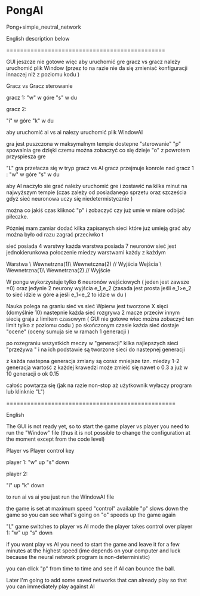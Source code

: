 # PongAI
Pong+simple_neutral_network


 English description below
 
 ==============================================
 
 GUI jeszcze nie gotowe więc aby uruchomić gre gracz vs gracz należy uruchomić plik Window
 (przez to na razie nie da się zmieniać konfiguracji innaczej niż z poziomu kodu ) 
 
 Gracz vs Gracz sterowanie 
 
  gracz 1:
  "w" w góre
  "s" w du 
  
  gracz 2:
  
  "i" w góre
  "k" w du 
 
 
 
aby uruchomić ai vs ai nalezy uruchomić plik WindowAI

gra jest puszczona w maksymalnym tempie 
dostepne "sterowanie" 
"p" spowalnia gre dzięki czemu można zobaczyć co się dzieje
"o" z powrotem przyspiesza gre 

"L" gra przełacza się w tryp gracz vs AI 
  gracz przejmuje konrole nad gracz 1 :
  "w" w góre
  "s" w du 
  
  aby AI naczyło sie grać należy uruchomić gre i zostawić na kilka minut na najwyższym tempie (czas zależy od posiadanego sprzetu oraz szcześcia gdyż sieć neuronowa uczy się   niedetermistycznie )
  
  można co jakiś czas kliknoć "p" i zobaczyć czy już umie w miare odbijać piłeczke.
  
  Pózniej mam zamiar dodać kilka zapisanych sieci które już umieją grać aby można było od razu zagrać przeciwko t
  
  
  sieć posiada 4 warstwy
  każda warstwa posiada 7 neuronów 
  sieć jest jednokierunkowa 
  połoczenie miedzy warstwami każdy z każdym
  
  Warstwa \\ Wewnetrzna(1)\\ Wewnetczna(2) //  Wyjścia
  Wejścia \\ Wewnetrzna(1)\\ Wewnetrzna(2) //  Wyjście
  
  W pongu wykorzystuje tylko 6 neuronów wejściowych ( jeden jest zawsze =0) 
  oraz jedynie 2 neurony wyjścia e_1,e_2 (zasada jest prosta jeśli e_1>e_2 to sieć idzie w góre a jeśli e_1<e_2 to idzie w du ) 
  
  Nauka polega na graniu sieć vs sieć 
  Wpierw jest tworzone X sięci (domyślnie 10) 
  nastepnie każda sieć rozgrywa 2 macze przeciw innym siecią 
  graja z limitem czasowym ( GUI nie gotowe wiec można zobaczyć ten limit tylko z poziomu codu ) 
  po skończonym czasie każda sieć dostaje "ocene" (oceny sumuja sie w ramach 1 generacji ) 
  
  po rozegraniu wszystkich meczy w "generacji"
  kilka najlepszych sieci "przeżywa " i na ich podstawie są tworzone sieci do nastepnej generacji
  
  z każda nastepna generacja zmiany są coraz mniejsze tzn. miedzy 1-2 generacja wartość z każdej krawedzi może zmieić się nawet o 0.3 a już w 10 generacji o ok 0.15
  
  całośc powtarza się (jak na razie non-stop aż użytkownik wyłaczy program lub klinknie "L") 
  
  
  =================================================
  
  
  English 
  
  
  The GUI is not ready yet, so to start the game player vs player you need to run the "Window" file
 (thus it is not possible to change the configuration at the moment except from the code level)
 
 Player vs Player control key
 
  player 1:
  "w" up
  "s" down
  
  player 2:
  
  "i" up
  "k" down
 
 
 
to run ai vs ai you just run the WindowAI file

the game is set at maximum speed
"control" available
"p" slows down the game so you can see what's going on
"o" speeds up the game again

"L" game switches to player vs AI mode
  the player takes control over player 1:
  "w" up
  "s" down
  
 if you want play vs AI you need to start the game and leave it for a few minutes at the highest speed (ime depends on your computer and luck because the neural network 
  program is non-deterministic)
  
  you can click "p" from time to time and see if AI can bounce the ball.
  
  Later I'm going to add some saved networks that can already play so that you can immediately play against AI
  
